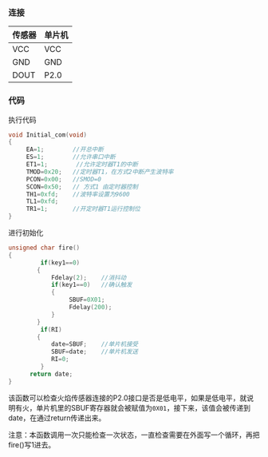 ### 连接

| 传感器 | 单片机 |
| ------ | ------ |
| VCC    | VCC    |
| GND    | GND    |
| DOUT   | P2.0   |

### 代码

执行代码

```c
void Initial_com(void)
{
	 EA=1;        //开总中断
	 ES=1;        //允许串口中断
	 ET1=1;        //允许定时器T1的中断
	 TMOD=0x20;   //定时器T1，在方式2中断产生波特率
	 PCON=0x00;   //SMOD=0
	 SCON=0x50;   // 方式1 由定时器控制
	 TH1=0xfd;    //波特率设置为9600
	 TL1=0xfd;
	 TR1=1;       //开定时器T1运行控制位
}
```

进行初始化

```c
unsigned char fire()
{
	 	 if(key1==0)
		{
			Fdelay(2);	  //消抖动
			if(key1==0)	  //确认触发
			{
				 SBUF=0X01;
				 Fdelay(200);
			}
		}
		 if(RI)
		{
			date=SBUF;    //单片机接受
			SBUF=date;    //单片机发送
			RI=0;
		 }
	  return date;
}
```

该函数可以检查火焰传感器连接的P2.0接口是否是低电平，如果是低电平，就说明有火，单片机里的SBUF寄存器就会被赋值为`0X01`，接下来，该值会被传递到date，在通过return传递出来。

注意：本函数调用一次只能检查一次状态，一直检查需要在外面写一个循环，再把fire()写1进去。

